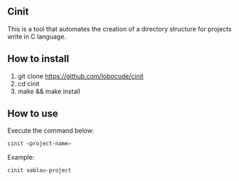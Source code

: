 ## Cinit

This is a tool that automates the creation of a directory structure for projects write in C language. 


## How to install

1. git clone https://github.com/lobocode/cinit
2. cd cinit 
3. make && make install


## How to use

Execute the command below:

```bash
cinit <project-name>
```

Example:

```bash
cinit xablau-project
```
